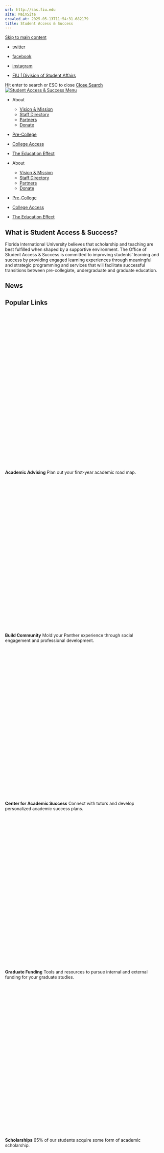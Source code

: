 ```yaml
---
url: http://sas.fiu.edu
site: MainSite
crawled_at: 2025-05-13T11:54:31.682179
title: Student Access & Success
---
```


[Skip to main content](https://sas.fiu.edu/#ajax-content-wrap)
  * [twitter ](https://twitter.com/FIU_sas)
  * [facebook ](https://www.facebook.com/SASFIU/?skip_nax_wizard=true)
  * [instagram ](https://www.instagram.com/fiu_sas/)


  * [FIU | Division of Student Affairs](https://studentaffairs.fiu.edu)


Hit enter to search or ESC to close
[Close Search ](https://sas.fiu.edu/)
[ ![Student Access & Success](https://sas.fiu.edu/wp-content/uploads/2016/09/logo.png) ](https://sas.fiu.edu)
[ Menu ](https://sas.fiu.edu/#mobile-menu)
  * About
    * [Vision & Mission](https://sas.fiu.edu/vision-mission/)
    * [Staff Directory](https://sas.fiu.edu/staff/)
    * [Partners](https://sas.fiu.edu/partners/)
    * [Donate](https://ignite.fiu.edu/give-now/giving-opportunities/units-and-divisions/student-access-and-success/support-the-mission/index.html)
  * [Pre-College](https://sas.fiu.edu/pre-collegiate-programs/)
  * [College Access](https://sas.fiu.edu/college-access/)
  * [The Education Effect](https://sas.fiu.edu/edeffect/)


  * About
    * [Vision & Mission](https://sas.fiu.edu/vision-mission/)
    * [Staff Directory](https://sas.fiu.edu/staff/)
    * [Partners](https://sas.fiu.edu/partners/)
    * [Donate](https://ignite.fiu.edu/give-now/giving-opportunities/units-and-divisions/student-access-and-success/support-the-mission/index.html)
  * [Pre-College](https://sas.fiu.edu/pre-collegiate-programs/)
  * [College Access](https://sas.fiu.edu/college-access/)
  * [The Education Effect](https://sas.fiu.edu/edeffect/)


## What is Student Access & Success?
Florida International University believes that scholarship and teaching are best fulfilled when shaped by a supportive environment. The Office of Student Access & Success is committed to improving students’ learning and success by providing engaged learning experiences through meaningful and strategic programming and services that will facilitate successful transitions between pre-collegiate, undergraduate and graduate education.
## News
## Popular Links
[ ![](data:image/svg+xml;charset=utf-8,%3Csvg%20xmlns%3D'http%3A%2F%2Fwww.w3.org%2F2000%2Fsvg'%20viewBox%3D'0%200%2054%2055'%2F%3E) ](https://dasa.fiu.edu/all-departments/advising/)
**Academic Advising** Plan out your first-year academic road map.
[ ![](data:image/svg+xml;charset=utf-8,%3Csvg%20xmlns%3D'http%3A%2F%2Fwww.w3.org%2F2000%2Fsvg'%20viewBox%3D'0%200%2054%2055'%2F%3E) ](https://dasa.fiu.edu/)
**Build Community** Mold your Panther experience through social engagement and professional development.
[ ![](data:image/svg+xml;charset=utf-8,%3Csvg%20xmlns%3D'http%3A%2F%2Fwww.w3.org%2F2000%2Fsvg'%20viewBox%3D'0%200%2054%2055'%2F%3E) ](https://dasa.fiu.edu/all-departments/center-for-academic-success/)
**Center for Academic Success** Connect with tutors and develop personalized academic success plans.
[ ![](data:image/svg+xml;charset=utf-8,%3Csvg%20xmlns%3D'http%3A%2F%2Fwww.w3.org%2F2000%2Fsvg'%20viewBox%3D'0%200%2054%2055'%2F%3E) ](https://gradschool.fiu.edu/students/funding/)
**Graduate Funding** Tools and resources to pursue internal and external funding for your graduate studies.
[ ![](data:image/svg+xml;charset=utf-8,%3Csvg%20xmlns%3D'http%3A%2F%2Fwww.w3.org%2F2000%2Fsvg'%20viewBox%3D'0%200%2054%2055'%2F%3E) ](https://scholarships.fiu.edu/)
**Scholarships** 65% of our students acquire some form of academic scholarship.
[ ![](data:image/svg+xml;charset=utf-8,%3Csvg%20xmlns%3D'http%3A%2F%2Fwww.w3.org%2F2000%2Fsvg'%20viewBox%3D'0%200%2054%2055'%2F%3E) ](https://case.fiu.edu/writingcenter/)
**Writing Center** Developing top notch writing skills for higher education.
[![footer logo](http://sas.fiu.edu/wp-content/uploads/2016/12/logo-footer.png)](http://fiu.edu)
Email: sas@fiu.edu
[![Facebook link](https://sas.fiu.edu/wp-content/uploads/2016/12/facebook-icon.png)](https://www.facebook.com/FIU-Student-Access-Success-697711650397025/?skip_nax_wizard=true) [![Instagram link](https://sas.fiu.edu/wp-content/uploads/2016/12/instagram-icon.png)](https://www.instagram.com/fiu_sas/)
#### Modesto A. Maidique Campus
11200 SW 8 Street, SASC 205 Miami, Florida 33199
Tel: 305.348.3445
#### Biscayne Bay Campus
3000 NE 151 Street, AC1-394North Miami, FL 33181
Tel: 305.919.4225
#### Quick Links
[Dean of Students Office](https://dasa.fiu.edu/all-departments/dean-of-students/) [Career & Talent Development](https://career.fiu.edu/) [OneStop Enrollment Services](http://onestop.fiu.edu/) [Student Employment](https://hr.fiu.edu/prospective-employees/) [University Graduate School](http://gradschool.fiu.edu/)
